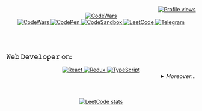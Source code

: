 <div align="right">
  <!--    Profile views    -->
  <a href="https://github.com/daniilboyarinkov" target="_blank">
    <img src="https://komarev.com/ghpvc/?username=daniilboyarinkov&style=plastic&color=000000" alt="Profile views" />
  </a>
</div>

<div align="center"> 
  <!--    CodeWars    -->
  <a href="https://www.codewars.com/users/BitDittoWit" target="_blank">
    <img src="https://www.codewars.com/users/BitDittoWit/badges/large" alt="CodeWars" />
  </a>
</div>
  
<div id="header" align="center">
  
  <div id="badges">
    
<!--    CodeWars    -->
<a href="https://www.codewars.com/users/BitDittoWit" target="_blank">
  <img src="https://img.shields.io/badge/Codewars-000000?style=for-the-badge&logo=Codewars&logoColor=white" alt="CodeWars" />
</a>


<!--    CodePen    -->
<a href="https://codepen.io/daniilboyarinkov" target="_blank">
  <img src="https://img.shields.io/badge/Codepen-000000?style=for-the-badge&logo=codepen&logoColor=white" alt="CodePen" />
</a>


<!--    CodeSandbox    -->
<a href="https://codesandbox.io/search?query=danielboyarinkov&page=1&configure%5BhitsPerPage%5D=12" target="_blank">
  <img src="https://img.shields.io/badge/Codesandbox-000000?style=for-the-badge&logo=codesandbox&logoColor=white" alt="CodeSandbox" />
</a>


<!--    LeetCode    -->
<a href="https://leetcode.com/daniilboyarinkov/" target="_blank">
  <img src="https://img.shields.io/badge/LeetCode-000000?style=for-the-badge&logo=LeetCode&logoColor=#d16c06" alt="LeetCode" />
</a>


<!--    Telegram    -->
<a href="https://t.me/BitDittoWit" target="_blank">
  <img src="https://img.shields.io/badge/Telegram-000000?style=for-the-badge&logo=telegram&logoColor=white" alt="Telegram" />
</a>

  </div>

</div>


<br/>
<br/>
<br/>


<h3 align="left">𝚆𝚎𝚋 𝙳𝚎𝚟𝚎𝚕𝚘𝚙𝚎𝚛 𝚘𝚗:</h3>

<div align="center">
  
<a href="https://reactjs.org/">
  <img
    src="https://user-images.githubusercontent.com/25181517/183897015-94a058a6-b86e-4e42-a37f-bf92061753e5.png"
    alt="React"
    width="40"
    height="40"
  />
</a>


<a href="https://redux.js.org/">
  <img
    src="https://user-images.githubusercontent.com/25181517/187896150-cc1dcb12-d490-445c-8e4d-1275cd2388d6.png"
    alt="Redux"
    width="40"
    height="40"
  />
</a>


<a href="https://www.typescriptlang.org/">
  <img
    src="https://user-images.githubusercontent.com/25181517/183890598-19a0ac2d-e88a-4005-a8df-1ee36782fde1.png"
    alt="TypeScript"
    width="40"
    height="40"
  />
</a>

</div>
  
<details align="right">
  <summary>𝘔𝘰𝘳𝘦𝘰𝘷𝘦𝘳...</summary>
  
<a href="https://eslint.org/">
  <img
    src="https://raw.githubusercontent.com/devicons/devicon/1119b9f84c0290e0f0b38982099a2bd027a48bf1/icons/eslint/eslint-original.svg"
    alt="Eslint"
    width="40"
    height="40"
  />
</a>


<a href="https://tailwindcss.com/">
  <img
    src="https://user-images.githubusercontent.com/25181517/202896760-337261ed-ee92-4979-84c4-d4b829c7355d.png"
    alt="TailwindCSS"
    width="40"
    height="40"
  />
</a>


<a href="https://getbootstrap.com/">
  <img
    src="https://user-images.githubusercontent.com/25181517/183898054-b3d693d4-dafb-4808-a509-bab54cf5de34.png"
    alt="Bootstrap"
    width="40"
    height="40"
  />
</a>


<a href="https://sass-lang.com/">
  <img
    src="https://user-images.githubusercontent.com/25181517/192158956-48192682-23d5-4bfc-9dfb-6511ade346bc.png"
    alt="SASS"
    width="40"
    height="40"
  />
</a>


<a href="https://www.w3schools.com/css/">
  <img
    src="https://user-images.githubusercontent.com/25181517/183898674-75a4a1b1-f960-4ea9-abcb-637170a00a75.png"
    alt="CSS"
    width="40"
    height="40"
  />
</a>


<a href="https://www.w3schools.com/html/">
  <img
    src="https://user-images.githubusercontent.com/25181517/192158954-f88b5814-d510-4564-b285-dff7d6400dad.png"
    alt="HTML"
    width="40"
    height="40"
  />
</a>


<a href="https://flutter.dev/">
  <img
    src="https://user-images.githubusercontent.com/25181517/186150365-da1eccce-6201-487c-8649-45e9e99435fd.png"
    alt="Flutter"
    width="40"
    height="40"
  />
</a>


<a href="https://dart.dev/">
  <img
    src="https://user-images.githubusercontent.com/25181517/186150304-1568ffdf-4c62-4bdc-9cf1-8d8efcea7c5b.png"
    alt="Dart"
    width="40"
    height="40"
  />
</a>


<a href="https://learn.microsoft.com/en-us/dotnet/csharp/">
  <img
    src="https://user-images.githubusercontent.com/25181517/121405384-444d7300-c95d-11eb-959f-913020d3bf90.png"
    alt="C#"
    width="40"
    height="40"
  />
</a>


<a href="https://www.python.org/">
  <img
    src="https://user-images.githubusercontent.com/25181517/183423507-c056a6f9-1ba8-4312-a350-19bcbc5a8697.png"
    alt="Python"
    width="40"
    height="40"
  />
</a>


<a href="https://git-scm.com/">
  <img
    src="https://user-images.githubusercontent.com/25181517/192108372-f71d70ac-7ae6-4c0d-8395-51d8870c2ef0.png"
    alt="Git"
    width="40"
    height="40"
  />
</a>


<a href="https://vitejs.dev/">
  <img
    src="https://vitejs.dev/logo.svg"
    alt="Vite"
    width="40"
    height="40"
  />
</a>

</details>  


<br/>
<br/>
<br/>

<div align="center"> 
  <!--    LeetCode    -->
  <a href="https://leetcode.com/daniilboyarinkov/" target="_blank">
<!--     <img src="https://leetcard.jacoblin.cool/daniilboyarinkov?ext=heatmap&theme=light" alt="LeetCode" /> -->
  <img src="https://leetcode-stats-six.vercel.app/?username=daniilboyarinkov&theme=dark" alt="LeetCode stats" />
  </a>
</div>

<br/>
<br/>

  
<!------------------------------------------------------------>
